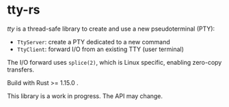 # tty-rs

*tty* is a thread-safe library to create and use a new pseudoterminal (PTY):
* `TtyServer`: create a PTY dedicated to a new command
* `TtyClient`: forward I/O from an existing TTY (user terminal)

The I/O forward uses `splice(2)`, which is Linux specific, enabling zero-copy transfers.

Build with Rust >= 1.15.0 .

This library is a work in progress.
The API may change.
